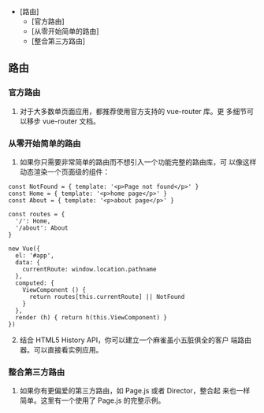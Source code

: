 
<!-- vim-markdown-toc GFM -->

* [路由]
	* [官方路由]
	* [从零开始简单的路由]
	* [整合第三方路由]

<!-- vim-markdown-toc -->
## 路由
### 官方路由
1. 对于大多数单页面应用，都推荐使用官方支持的 vue-router 库。更
多细节可以移步 vue-router 文档。

### 从零开始简单的路由
1. 如果你只需要非常简单的路由而不想引入一个功能完整的路由库，可
以像这样动态渲染一个页面级的组件：
```
const NotFound = { template: '<p>Page not found</p>' }
const Home = { template: '<p>home page</p>' }
const About = { template: '<p>about page</p>' }

const routes = {
  '/': Home,
  '/about': About
}

new Vue({
  el: '#app',
  data: {
    currentRoute: window.location.pathname
  },
  computed: {
    ViewComponent () {
      return routes[this.currentRoute] || NotFound
    }
  },
  render (h) { return h(this.ViewComponent) }
})
```

2. 结合 HTML5 History API，你可以建立一个麻雀虽小五脏俱全的客户
端路由器。可以直接看实例应用。

### 整合第三方路由
1. 如果你有更偏爱的第三方路由，如 Page.js 或者 Director，整合起
来也一样简单。这里有一个使用了 Page.js 的完整示例。
